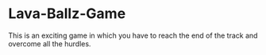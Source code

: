 # Lava-Ballz-Game
This is an exciting game in which you have to reach the end of the track and overcome all the hurdles.
